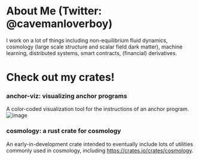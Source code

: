 # About Me (Twitter: @cavemanloverboy)

I work on a lot of things including non-equilibrium fluid dynamics, cosmology (large scale structure and scalar field dark matter), machine learning, distributed systems, smart contracts, (financial) derivatives.

# Check out my crates!

### anchor-viz: visualizing anchor programs
A color-coded visualization tool for the instructions of an anchor program.
![image](https://user-images.githubusercontent.com/93507302/172890523-ddda94f5-14f0-4536-927c-1f28cf900b3d.png)

### cosmology: a rust crate for cosmology
An early-in-development crate intended to eventually include lots of utilities commonly used in cosmology, including
https://crates.io/crates/cosmology.

<!---
cavemanloverboy/cavemanloverboy is a ✨ special ✨ repository because its `README.md` (this file) appears on your GitHub profile.
You can click the Preview link to take a look at your changes.
--->
